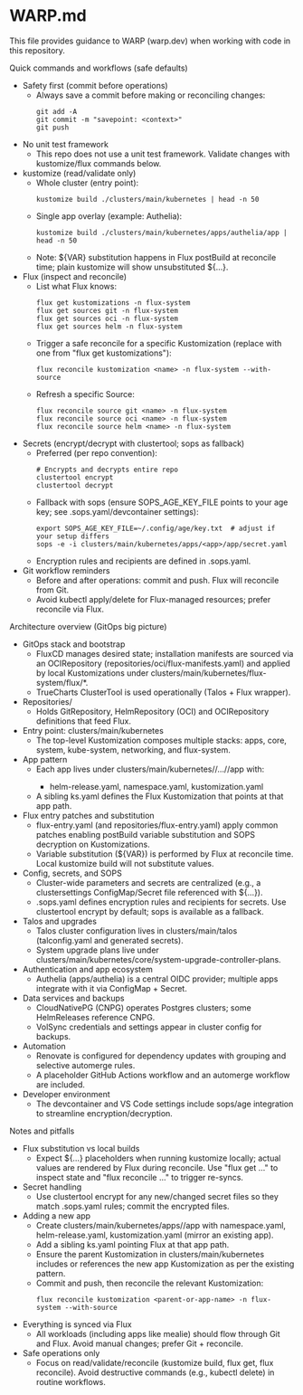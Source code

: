 # WARP.md

This file provides guidance to WARP (warp.dev) when working with code in this repository.

Quick commands and workflows (safe defaults)
- Safety first (commit before operations)
  - Always save a commit before making or reconciling changes:
    ```
    git add -A
    git commit -m "savepoint: <context>"
    git push
    ```
- No unit test framework
  - This repo does not use a unit test framework. Validate changes with kustomize/flux commands below.
- kustomize (read/validate only)
  - Whole cluster (entry point):
    ```
    kustomize build ./clusters/main/kubernetes | head -n 50
    ```
  - Single app overlay (example: Authelia):
    ```
    kustomize build ./clusters/main/kubernetes/apps/authelia/app | head -n 50
    ```
  - Note: ${VAR} substitution happens in Flux postBuild at reconcile time; plain kustomize will show unsubstituted ${…}.
- Flux (inspect and reconcile)
  - List what Flux knows:
    ```
    flux get kustomizations -n flux-system
    flux get sources git -n flux-system
    flux get sources oci -n flux-system
    flux get sources helm -n flux-system
    ```
  - Trigger a safe reconcile for a specific Kustomization (replace <name> with one from "flux get kustomizations"):
    ```
    flux reconcile kustomization <name> -n flux-system --with-source
    ```
  - Refresh a specific Source:
    ```
    flux reconcile source git <name> -n flux-system
    flux reconcile source oci <name> -n flux-system
    flux reconcile source helm <name> -n flux-system
    ```
- Secrets (encrypt/decrypt with clustertool; sops as fallback)
  - Preferred (per repo convention):
    ```
    # Encrypts and decrypts entire repo
    clustertool encrypt
    clustertool decrypt
    ```
  - Fallback with sops (ensure SOPS_AGE_KEY_FILE points to your age key; see .sops.yaml/devcontainer settings):
    ```
    export SOPS_AGE_KEY_FILE=~/.config/age/key.txt  # adjust if your setup differs
    sops -e -i clusters/main/kubernetes/apps/<app>/app/secret.yaml
    ```
  - Encryption rules and recipients are defined in .sops.yaml.
- Git workflow reminders
  - Before and after operations: commit and push. Flux will reconcile from Git.
  - Avoid kubectl apply/delete for Flux-managed resources; prefer reconcile via Flux.

Architecture overview (GitOps big picture)
- GitOps stack and bootstrap
  - FluxCD manages desired state; installation manifests are sourced via an OCIRepository (repositories/oci/flux-manifests.yaml) and applied by local Kustomizations under clusters/main/kubernetes/flux-system/flux/*.
  - TrueCharts ClusterTool is used operationally (Talos + Flux wrapper).
- Repositories/
  - Holds GitRepository, HelmRepository (OCI) and OCIRepository definitions that feed Flux.
- Entry point: clusters/main/kubernetes
  - The top-level Kustomization composes multiple stacks: apps, core, system, kube-system, networking, and flux-system.
- App pattern
  - Each app lives under clusters/main/kubernetes/<layer>/…/<app>/app with:
    - helm-release.yaml, namespace.yaml, kustomization.yaml
  - A sibling ks.yaml defines the Flux Kustomization that points at that app path.
- Flux entry patches and substitution
  - flux-entry.yaml (and repositories/flux-entry.yaml) apply common patches enabling postBuild variable substitution and SOPS decryption on Kustomizations.
  - Variable substitution (${VAR}) is performed by Flux at reconcile time. Local kustomize build will not substitute values.
- Config, secrets, and SOPS
  - Cluster-wide parameters and secrets are centralized (e.g., a clustersettings ConfigMap/Secret file referenced with ${…}).
  - .sops.yaml defines encryption rules and recipients for secrets. Use clustertool encrypt by default; sops is available as a fallback.
- Talos and upgrades
  - Talos cluster configuration lives in clusters/main/talos (talconfig.yaml and generated secrets).
  - System upgrade plans live under clusters/main/kubernetes/core/system-upgrade-controller-plans.
- Authentication and app ecosystem
  - Authelia (apps/authelia) is a central OIDC provider; multiple apps integrate with it via ConfigMap + Secret.
- Data services and backups
  - CloudNativePG (CNPG) operates Postgres clusters; some HelmReleases reference CNPG.
  - VolSync credentials and settings appear in cluster config for backups.
- Automation
  - Renovate is configured for dependency updates with grouping and selective automerge rules.
  - A placeholder GitHub Actions workflow and an automerge workflow are included.
- Developer environment
  - The devcontainer and VS Code settings include sops/age integration to streamline encryption/decryption.

Notes and pitfalls
- Flux substitution vs local builds
  - Expect ${…} placeholders when running kustomize locally; actual values are rendered by Flux during reconcile. Use "flux get …" to inspect state and "flux reconcile …" to trigger re-syncs.
- Secret handling
  - Use clustertool encrypt for any new/changed secret files so they match .sops.yaml rules; commit the encrypted files.
- Adding a new app
  - Create clusters/main/kubernetes/apps/<app>/app with namespace.yaml, helm-release.yaml, kustomization.yaml (mirror an existing app).
  - Add a sibling ks.yaml pointing Flux at that app path.
  - Ensure the parent Kustomization in clusters/main/kubernetes includes or references the new app Kustomization as per the existing pattern.
  - Commit and push, then reconcile the relevant Kustomization:
    ```
    flux reconcile kustomization <parent-or-app-name> -n flux-system --with-source
    ```
- Everything is synced via Flux
  - All workloads (including apps like mealie) should flow through Git and Flux. Avoid manual changes; prefer Git + reconcile.
- Safe operations only
  - Focus on read/validate/reconcile (kustomize build, flux get, flux reconcile). Avoid destructive commands (e.g., kubectl delete) in routine workflows.
